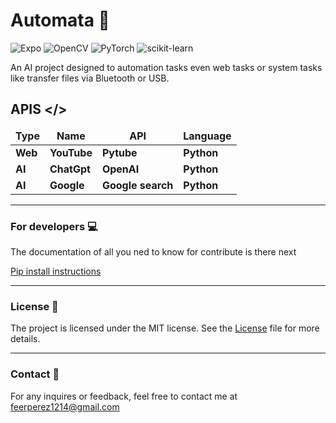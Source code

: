 # Automata :robot:
![Expo](https://img.shields.io/badge/expo-1C1E24?style=for-the-badge&logo=expo&logoColor=#D04A37)
![OpenCV](https://img.shields.io/badge/opencv-%23white.svg?style=for-the-badge&logo=opencv&logoColor=white)
![PyTorch](https://img.shields.io/badge/PyTorch-%23EE4C2C.svg?style=for-the-badge&logo=PyTorch&logoColor=white)
![scikit-learn](https://img.shields.io/badge/scikit--learn-%23F7931E.svg?style=for-the-badge&logo=scikit-learn&logoColor=white)

An AI project designed to automation tasks even web tasks or system tasks like transfer files via Bluetooth or USB.

## APIS </>

<table>
  <thead align="center">
    <tr border: none;>
    <td><b>Type</b></td>
    <td><b>Name</b></td>
    <td><b>API</b></td>
    <td><b>Language</b></td>
    </tr>
  </thead>
  <tbody>
    <tr>
        <td><b>Web</b></td>
        <td><b>YouTube</b></td>
        <td><b>Pytube</b></td>
        <td><b>Python</b></td>
    </tr>
    <tr>
        <td><b>AI</b></td>
        <td><b>ChatGpt</b></td>
        <td><b>OpenAI</b></td>
        <td><b>Python</b></td>
    </tr>
    <tr>
        <td><b>AI</b></td>
        <td><b>Google</b></td>
        <td><b>Google search</b></td>
        <td><b>Python</b></td>
    </tr>
  </tbody>
</table>

----

### For developers :computer:
The documentation of all you ned to know for contribute is there next

[Pip install instructions](Documentation/pip_Install.md)

---

### License :book:
The project is licensed under the MIT license. See the [License](License.txt) file for more details.

---

### Contact :email:

For any inquires or feedback, feel free to contact me at feerperez1214@gmail.com
